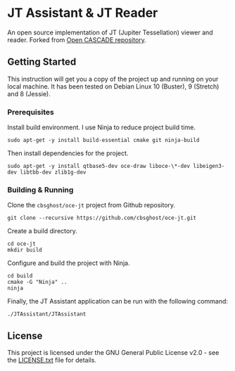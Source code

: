 # JT Assistant & JT Reader

An open source implementation of JT (Jupiter Tessellation) viewer and reader. Forked from [Open CASCADE repository](https://git.dev.opencascade.org/gitweb/?p=jt.git).

## Getting Started

This instruction will get you a copy of the project up and running on your local machine. It has been tested on Debian Linux 10 (Buster), 9 (Stretch) and 8 (Jessie).

### Prerequisites

Install build environment. I use Ninja to reduce project build time.

```shell
sudo apt-get -y install build-essential cmake git ninja-build
```

Then install dependencies for the project.

```shell
sudo apt-get -y install qtbase5-dev oce-draw liboce-\*-dev libeigen3-dev libtbb-dev zlib1g-dev
```

### Building & Running

Clone the `cbsghost/oce-jt` project from Github repository.

```shell
git clone --recursive https://github.com/cbsghost/oce-jt.git
```

Create a build directory.

```shell
cd oce-jt
mkdir build
```

Configure and build the project with Ninja.

```shell
cd build
cmake -G "Ninja" ..
ninja
```

Finally, the JT Assistant application can be run with the following command:

```shell
./JTAssistant/JTAssistant
```

## License

This project is licensed under the GNU General Public License v2.0 - see the [LICENSE.txt](LICENSE.txt) file for details.
